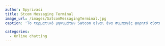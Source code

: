 ```yaml
--- 
author: Spyrivasi
title: Stcom Messaging Terminal
image_url: /images/SatcomMessagingTerminal.jpg
caption: 'Το τερματικό μηνυμάτων Satcom είναι ένα συμπαγές φορητό σύστημα επικοινωνίας ικανό να παρέχει ασφαλείς αναφορές θέσης, πλοήγηση, σύντομα μηνύματα και επικοινωνίες πίεσης χρησιμοποιώντας τον αναμεταδότη κινητής δορυφορικής υπηρεσίας (MSS) ινδικού δορυφόρου (GSAT-6). Το σύστημα που λειτουργεί με μπαταρία μπορεί να αναπτυχθεί σε λιγότερο από ένα λεπτό, καθιστώντας το εξαιρετικά κατάλληλο για αμυντικές δυνάμεις.'

categories: 
  - Online chatting
---
```

